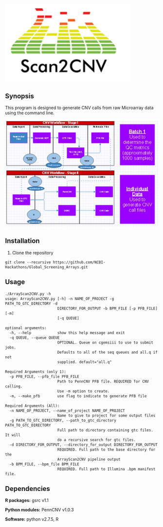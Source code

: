 ## ![alt text](https://github.com/NCBI-Hackathons/Global_Screening_Arrays/blob/master/files/Logo.png "Logo")


## Synopsis

This program is designed to generate CNV calls from raw Microarray data using the command line.

![alt text](https://github.com/NCBI-Hackathons/Global_Screening_Arrays/blob/master/files/Capture.PNG "Workflow")


## Installation

1. Clone the repository 
```
git clone --recursive https://github.com/NCBI-Hackathons/Global_Screening_Arrays.git

```


## Usage
```
./ArrayScan2CNV.py -h
usage: ArrayScan2CNV.py [-h] -n NAME_OF_PROJECT -g PATH_TO_GTC_DIRECTORY -d
                        DIRECTORY_FOR_OUTPUT -b BPM_FILE [-p PFB_FILE] [-m]
                        [-q QUEUE]

optional arguments:
  -h, --help            show this help message and exit
  -q QUEUE, --queue QUEUE
                        OPTIONAL. Queue on cgemsiii to use to submit jobs.
                        Defaults to all of the seq queues and all.q if not
                        supplied. default="all.q"
                        
Required Arguments (only 1):
  -p PFB_FILE, --pfb_file PFB_FILE
                        Path to PennCNV PFB file. REQUIRED for CNV calling.
                        Use -m option to create.
  -m, --make_pfb        use flag to indicate to generate PFB file

Required Arguments (All):
  -n NAME_OF_PROJECT, --name_of_project NAME_OF_PROJECT
                        Name to give to project for some output files
  -g PATH_TO_GTC_DIRECTORY, --path_to_gtc_directory PATH_TO_GTC_DIRECTORY
                        Full path to directory containing gtc files. It will
                        do a recursive search for gtc files.
  -d DIRECTORY_FOR_OUTPUT, --directory_for_output DIRECTORY_FOR_OUTPUT
                        REQUIRED. Full path to the base directory for the
                        ArrayScan2CNV pipeline output
  -b BPM_FILE, --bpm_file BPM_FILE
                        REQUIRED. Full path to Illumina .bpm manifest file.
```


## Dependencies

**R packages:** gsrc v1.1

**Python modules:** PennCNV v1.0.3

**Software:** python v2.7.5, R
  

